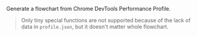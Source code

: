 Generate a flowchart from Chrome DevTools Performance Profile.

> Only tiny special functions are not supported because of the lack of data in `profile.json`, but it doesn't matter whole flowchart.